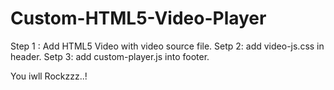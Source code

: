 # Custom-HTML5-Video-Player
Step 1 : Add HTML5 Video with video source file.
Setp 2: add video-js.css in header.
Setp 3: add custom-player.js into footer.

You iwll Rockzzz..!
